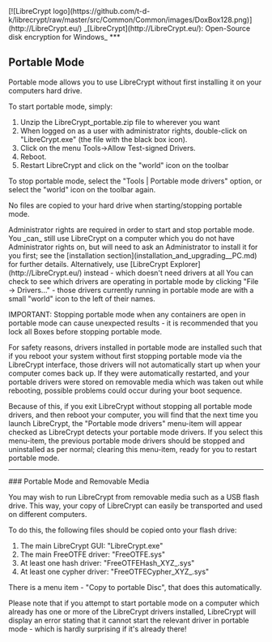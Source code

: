 

<meta content="text/html; charset=UTF-8" http-equiv="Content-Type">
<meta name="keywords" content="disk encryption, security, transparent, AES, plausible deniability, virtual drive, Linux, MS Windows, portable, USB drive, partition">
<meta name="description" content="LibreCrypt: An Open-Source transparent encryption program for PCs. With this software, you can create one or more &quot;containers&quot; on your PC - which appear as disks, anything written to these disks is automatically encrypted before being stored on your hard drive.">

<meta name="author" content="Sarah Dean">
<meta name="copyright" content="Copyright 2004, 2005, 2006, 2007, 2008 Sarah Dean 2015 tdk">


<TITLE>Portable Mode</TITLE>

<link href="https://raw.githubusercontent.com/t-d-k/librecrypt/master/docs/styles_common.css" rel="stylesheet" type="text/css">


<link rel="shortcut icon" href="https://github.com/t-d-k/librecrypt/raw/master/src/Common/Common/images/DoxBox.ico" type="image/x-icon">

<SPAN CLASS="master_link">
[![LibreCrypt logo](https://github.com/t-d-k/librecrypt/raw/master/src/Common/Common/images/DoxBox128.png)](http://LibreCrypt.eu/)
</SPAN>
<SPAN CLASS="master_title">
_[LibreCrypt](http://LibreCrypt.eu/): Open-Source disk encryption for Windows_
</SPAN>
***

      
            

## Portable Mode

Portable mode allows you to use LibreCrypt without first installing it on your computers hard drive.

To start portable mode, simply:


1. Unzip the LibreCrypt_portable.zip file to wherever you want 
2. When logged on as a user with administrator rights, double-click on "LibreCrypt.exe" (the file with the black box icon).
3. Click on the menu Tools->Allow Test-signed Drivers.
4. Reboot.
5. Restart LibreCrypt and click on the "world" icon on the toolbar

To stop portable mode, select the "Tools | Portable mode drivers" option, or select the "world" icon on the toolbar again.

No files are copied to your hard drive when starting/stopping portable mode.

 
<SPAN class="tip">
Administrator rights are required in order to start and stop portable mode. You _can_ still use LibreCrypt on a computer which you do not have Administrator rights on, but will need to ask an Administrator to install it for you first; see the [installation section](installation_and_upgrading__PC.md) for further details. Alternatively, use [LibreCrypt Explorer](http://LibreCrypt.eu/) instead - which doesn't need drivers at all    
</SPAN>

 

<SPAN class="tip">
You can check to see which drivers are operating in portable mode by clicking "File	->	Drivers..." - those drivers currently running in portable mode are with a small "world" icon to the left of their names.     
    </SPAN>
    

IMPORTANT: Stopping portable mode when any containers are open in portable mode can cause unexpected results - it is recommended that you lock all Boxes before stopping portable mode.

For safety reasons, drivers installed in portable mode are installed such that if you reboot your system without first stopping portable mode via the LibreCrypt interface, those drivers will not automatically start up when your computer comes back up. If they were automatically restarted, and your portable drivers were stored on removable media which was taken out while rebooting, possible problems could occur during your boot sequence.

Because of this, if you exit LibreCrypt without stopping all portable mode drivers, and then reboot your computer, you will find that the next time you launch LibreCrypt, the "Portable mode drivers" menu-item will appear checked as LibreCrypt detects your portable mode drivers. If you select this menu-item, the previous portable mode drivers should be stopped and uninstalled as per normal; clearing this menu-item, ready for you to restart portable mode.

* * * 
<A NAME="level_3_heading_1">
### Portable Mode and Removable Media
</A>

You may wish to run LibreCrypt from removable media such as a USB flash drive. This way, your copy of LibreCrypt can easily be transported and used on different computers.

To do this, the following files should be copied onto your flash drive:

1. The main LibreCrypt GUI: "LibreCrypt.exe"
1. The main FreeOTFE driver: "FreeOTFE.sys"
1. At least one hash driver: "FreeOTFEHash_XYZ_.sys"
1. At least one cypher driver: "FreeOTFECypher_XYZ_.sys"

There is a menu item - "Copy to portable Disc", that does this automatically.

Please note that if you attempt to start portable mode on a computer which already has one or more of the LibreCrypt drivers installed, LibreCrypt will display an error stating that it cannot start the relevant driver in portable mode - which is hardly surprising if it's already there!




